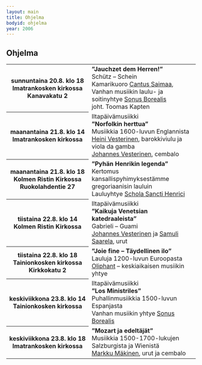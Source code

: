 ```yaml
---
layout: main
title: Ohjelma
bodyid: ohjelma
year: 2006
---
```


## Ohjelma

<table>
<tr>
<th>
sunnuntaina&nbsp;20.8.&nbsp;klo&nbsp;18<br>
Imatrankosken kirkossa<br>
Kanavakatu 2
</th><td>
<b>”Jauchzet dem Herren!”</b><br>
Schütz – Schein<br>
Kamarikuoro <a href="../esiintyjat/cantus-saimaa/">Cantus Saimaa</a>,<br>
Vanhan musiikin laulu- ja soitinyhtye <a href="../esiintyjat/sonus-borealis/">Sonus Borealis</a> <br>
joht. Toomas Kapten
</td></tr>

<tr><th>
maanantaina&nbsp;21.8.&nbsp;klo&nbsp;14<br>
Imatrankosken kirkossa
</th><td>
Iltapäivämusiikki<br>
<b>”Norfolkin herttua”</b><br>
Musiikkia 1600-luvun Englannista <br>
<a href="../esiintyjat/vesteriset/#heini">Heini Vesterinen</a>, 
barokkiviulu ja viola da gamba <br>
<a href="../esiintyjat/vesteriset/">Johannes Vesterinen</a>, 
cembalo
</td></tr>

<tr><th>
maanantaina&nbsp;21.8.&nbsp;klo&nbsp;18<br>
Kolmen Ristin Kirkossa<br>
Ruokolahdentie 27
</th><td>
<b>”Pyhän Henrikin legenda”</b><br>
Kertomus kansallispyhimyksestämme gregoriaanisin lauluin <br>
Lauluyhtye <a href="../esiintyjat/schola-sancti-henrici/">Schola Sancti Henrici</a>
</td></tr>

<tr><th>
tiistaina&nbsp;22.8.&nbsp;klo&nbsp;14<br>
Kolmen Ristin Kirkossa
</th><td>
Iltapäivämusiikki<br>
<b>”Kaikuja Venetsian katedraaleista”</b><br>
Gabrieli – Guami<br>
<a href="../esiintyjat/vesteriset/">Johannes Vesterinen</a>
ja <a href="../esiintyjat/samuli-saarela/">Samuli Saarela</a>, urut
</td></tr>

<tr><th>
tiistaina&nbsp;22.8.&nbsp;klo&nbsp;18<br>
Tainionkosken kirkossa<br>
Kirkkokatu 2
</th><td>
<b>”Joie fine – Täydellinen ilo”</b><br>
Lauluja 1200-luvun Euroopasta<br>
<a href="../esiintyjat/oliphant/">Oliphant</a> – keskiaikaisen musiikin yhtye 
</td></tr>

<tr><th>
keskiviikkona&nbsp;23.8.&nbsp;klo&nbsp;14<br>
Tainionkosken kirkossa
</th><td>
Iltapäivämusiikki<br>
<b>”Los Ministriles”</b><br>
Puhallinmusiikkia 1500-luvun Espanjasta<br>
Vanhan musiikin yhtye <a href="../esiintyjat/sonus-borealis/">Sonus Borealis</a>
</td></tr>

<tr><th>
keskiviikkona&nbsp;23.8.&nbsp;klo&nbsp;18<br>
Imatrankosken kirkossa
</th><td>
<b>”Mozart ja edeltäjät”</b><br>
Musiikkia 1500-1700-lukujen Salzburgista ja Wienistä<br>
<a href="../esiintyjat/markku-makinen/">Markku Mäkinen</a>, urut ja cembalo
</td></tr>
</table>
